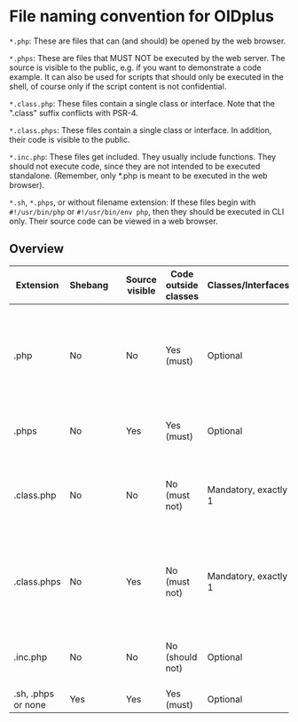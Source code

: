 
File naming convention for OIDplus
==================================

`*.php`:
These are files that can (and should) be opened by the web browser.

`*.phps`:
These are files that MUST NOT be executed by the web server.
The source is visible to the public, e.g. if you want to demonstrate a code example.
It can also be used for scripts that should only be executed in the shell,
of course only if the script content is not confidential.

`*.class.php`:
These files contain a single class or interface.
Note that the ".class" suffix conflicts with PSR-4.

`*.class.phps`:
These files contain a single class or interface.
In addition, their code is visible to the public.

`*.inc.php`:
These files get included. They usually include functions.
They should not execute code, since they are not intended to
be executed standalone. (Remember, only *.php is meant to be executed in the web browser).

`*.sh`, `*.phps`, or without filename extension:
If these files begin with `#!/usr/bin/php` or `#!/usr/bin/env php`,
then they should be executed in CLI only.
Their source code can be viewed in a web browser.

## Overview

| Extension          | Shebang |   | Source visible | Code outside classes | Classes/Interfaces   |   | Usage example                                                     |
|--------------------|---------|---|----------------|----------------------|----------------------|---|-------------------------------------------------------------------|
| .php               | No      |   | No             | Yes (must)           | Optional             |   | Pages which the browser should open (e.g. index page, OOBE, etc.) |
| .phps              | No      |   | Yes            | Yes (must)           | Optional             |   | Public code, e.g. code example                                    |
| .class.php         | No      |   | No             | No (must not)        | Mandatory, exactly 1 |   | Contains exactly one class or interface, usually autoloaded       |
| .class.phps        | No      |   | Yes            | No (must not)        | Mandatory, exactly 1 |   | Contains exactly one class or interface, usually code example     |
| .inc.php           | No      |   | No             | No (should not)      | Optional             |   | Usually contains methods (without OOP)                            |
| .sh, .phps or none | Yes     |   | Yes            | Yes (must)           | Optional             |   | Executable shell script                                           |
